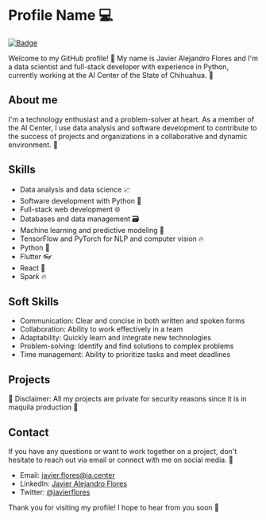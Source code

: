 # Profile Name 💻

[![Badge](https://img.shields.io/badge/Status-Working-green.svg)](https://shields.io/)

Welcome to my GitHub profile! 🎉 My name is Javier Alejandro Flores and I'm a data scientist and full-stack developer with experience in Python, currently working at the AI Center of the State of Chihuahua. 🤖

## About me

I'm a technology enthusiast and a problem-solver at heart. As a member of the AI Center, I use data analysis and software development to contribute to the success of projects and organizations in a collaborative and dynamic environment. 💪

## Skills

- Data analysis and data science 📈
- Software development with Python 🐍
- Full-stack web development 🌐
- Databases and data management 🗃️
- Machine learning and predictive modeling 🤖
- TensorFlow and PyTorch for NLP and computer vision 🔥
- Python :snake:
- Flutter :eyeglasses:
- React :rocket:
- Spark :fire:

## Soft Skills

- Communication: Clear and concise in both written and spoken forms
- Collaboration: Ability to work effectively in a team
- Adaptability: Quickly learn and integrate new technologies
- Problem-solving: Identify and find solutions to complex problems
- Time management: Ability to prioritize tasks and meet deadlines

## Projects

🚨 Disclaimer: All my projects are private for security reasons since it is in maquila production 🚨

## Contact

If you have any questions or want to work together on a project, don't hesitate to reach out via email or connect with me on social media. 💬

- Email: javier.flores@ia.center
- LinkedIn: [Javier Alejandro Flores](https://www.linkedin.com/in/xavierfloresx2/)
- Twitter: [@javierflores](https://twitter.com/JavierfloresX2)

Thank you for visiting my profile! I hope to hear from you soon 🤗
